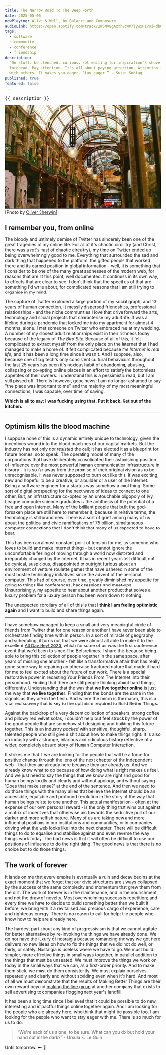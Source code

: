 ```yaml
---
title: The Narrow Road To The Deep North
date: 2025-05-06
nowPlaying: Alive & Well, by Balance and Composure
audioLink: https://open.spotify.com/track/2W5MV8gAzYhvcWV7lywxP1?si=db6666d7dd504d6d
tags:
  - software
  - community
  - conference
  - friendship
description:
  “Do stuff. be clenched, curious. Not waiting for inspiration's shove or society's kiss on your
  forehead. Pay attention. It's all about paying attention. Attention is vitality. It connects you
  with others. It makes you eager. Stay eager.” - Susan Sontag
published: true
featured: false
---
```


<pre>{{ description }}</pre>

<img alt="test" src="../images/articles/o-sherwin-leeds.jpg"/>
<div class="padded-top">
  [Photo by <a href="https://unsplash.com/@sherwinphotography">Oliver Sherwin</a>]
</div>

## I remember you, from online

The bloody and untimely demise of Twitter has sincerely been one of the great tragedies of my online
life. For all of it's chaotic circuitry (and Christ, there was a _rat's nest_ of chaotic circuitry),
my time on Twitter ended up being overwhelmingly good to me. Everything that surrounded the sad and
dark thing that happened to the platform, the gifted people that worked there and its earned
position in global information - well, it is something that I consider to be one of the many great
sadnesses of the modern web, for reasons that are at this point, well documented. It continues in
its own way, to effects that are clear to see. I don't think that the specifics of that are
something I'd write about, for complicated reasons that I am still trying to organise in my mind.

The capture of Twitter exploded a large portion of my social graph, and 13 years of human
connection. It messily dispersed friendships, professional relationships - and the niche communities
I love that drive forward the arts, technology and social projects that characterise my adult life.
It was a lifeline during a pandemic that locked me into my apartment for almost 4 months, alone. I
met someone on Twitter who embraced me at my wedding. A number of my closest adult relationships
exist in their richness today because of the legacy of _The Bird Site_. Because of all of this, it
felt complicated to extract myself from the only place on the Internet that I had managed to make a
home of. It felt complicated because _the Internet is real life_, and it has been a long time since
it wasn't. And I suppose, also, because one of big tech's only consistent cultural behaviours
throughout the last 25 years has been it's noxious habit of abandoning, abusing, collapsing or
co-opting online places in an effort to satisfy the bottomless appetites of their owners. I
understand this is a pessimistic read, but I am still pissed off. There is however, good news: I am
no longer ashamed to say "the place was important to me" and the majority of my most meaningful
connections, I was capable, over time, of saving.

**Which is all to say: I was fucking using that. Put it back. Get out of the kitchen.**

<hr>

## Optimism kills the blood machine

I suppose none of this is a dynamic entirely unique to technology, given the incentives wound into
the blood machines of our capital markets. But the industry has not only _not resisted_ the call; it
has elected it as a blueprint for future homes, so to speak. The operating model of many of the
corporations that have deliberately consolidated their astonishing position of influence over the
most powerful human communication infrastructure in history - it is so far away from the promise of
their original vision as to be unrecognisable. It was never supposed to burn out like this. It was
exciting, new and hopeful to be a creative, or a builder or a user of the Internet. Being a software
engineer for a startup was somehow a cool thing. Some sort of digital prospecting for the next wave
of ideas to connect to one other. But, an infrastructure co-opted by an untouchable oligopoly of Ivy
League computer science graduates is the antithesis of the potential of a free and open Internet.
Many of the brilliant people that built the god-forsaken place are still here to remember it,
because in relative terms, the technology is still brand new. There is a sort of grief among many of
us about the political and civic ramifications of 75 billion, simultaneous computer connections that
I don't think that many of us expected to have to bear.

This has been an almost constant point of tension for me, as someone who loves to build and make
Internet things - but cannot ignore the uncomfortable feeling of moving through a world now
distorted and irreparably changed by the Internet. It has in recent years felt difficult not be
cynical, suspicious, disappointed or outright furious about an environment of venture roulette games
that have ushered in some of the most hostile technology initiatives since the advent of the
personal computer. This had of course, over time, greatly diminished my appetite for going to things
like conferences, hack sessions and meet-ups. Unsurprisingly, my appetite to hear about another
product that solves a luxury problem for a luxury person has been worn down to nothing.

The unexpected corollary of all of this is that **I think I am feeling optimistic again** and I want
to build and share things again.

<hr>

I have somehow managed to keep a small and very meaningful circle of friends from Twitter that for
one reason or another I have never been able to orchestrate finding time with in person. In a sort
of miracle of geography and scheduling, it turns out that we were almost all able to make it to the
excellent <a href="https://heypresents.com/conferences/2025" target="_blank">All Day Hey! 2025</a>,
which for some of us was the first conference event that we'd been to since The Beforetimes. I share
this because being able to bring this collection of people together in the same space, after years
of missing one another - felt like a transformative affair that has really gone some way to
repairing an otherwise fractured nature that made it hard for me to feel excited about the future of
our work. There is a special restorative power in recasting Your Friends From The Internet into
their personhood. Finding that there are still people thinking about hard things, differently.
Understanding that the way that **we live together online** is just the way that **we live
together**. Finding that the bonds are the same in the signals as they are in the flesh. And where
the micro is the macro, this is a vital rediscovery that is key to the optimism required to Build
Better Things.

Against the backdrop of a very decent collection of speakers, strong coffee and pillowy red velvet
sofas, I couldn't help but feel struck by the power of the good people that are somehow still
designing and building this future together. This is an industry _packed_ with sensitive,
thoughtful, sharp, talented people who still give a shit about how to make things right. It is also
an industry with a strange, hilarious and ridiculous history reflective of a wider, completely
absurd story of Human Computer Interaction.

It strikes me that if we are looking for the people that will be a force for positive change through
the lens of the next chapter of the independent web - that they are already here because they are
already us. And we already know what to do because of how doing what is right makes us feel. And we
just need to say the things that we know are right and good for human beings loudly and clearly and
without apology, and without saying 'Does that make sense?' at the end of the sentence. And then we
need to do those things with the many allies that believe the Internet should be an accessible,
equitable and profound revolution in the story of the way that human beings relate to one another.
This actual manifestation - often at the expense of our own personal reward - is the only thing that
wins out against a matrix of incentives that otherwise arc towards the seductive pull of our darker
and more selfish nature. Many of us are taking new and more influential positions in our
institutions and communities, or in companies driving what the web looks like into the next chapter.
There will be difficult things to do to equalise and stabilise against and even reverse the way
things work today. The bad news is that it will often be difficult to use our positions of influence
to do the right thing. The good news is that there is no choice but to do those things.

## The work of forever

It lands on me that every empire is eventually a ruin and decay begins at the exact moment that we
forget that our civic structures are always collapsed by the success of the same complexity and
momentum that grew them from the dirt. The work of forever is in the maintenance, and in the
nourishment, and not the draw of novelty. Most overwhelming success is repetition; and every time we
have to decide to build something better than we built it before, we bring with it a revitalised and
precious cargo of experience, care and righteous energy. There is no reason to call for help; the
people who know how to help are already here.

The hardest part about any kind of progressivism is that we cannot agitate for better alternatives
by re-invoking the things we have already done. We do not have the luxury of nostalgia because
romancing the way we got here delivers no new ideas on how to fix the things that we did not do
well, or fairly, or safely. Nostalgia is useless where we have to go. We must build simpler, more
effective things in small ways together, in parallel addition to the things that must be unseated.
We must improve the things we work on today in the small ways that we can, as a first-order
priority. And to make them stick, we must do them consistently. We must explain ourselves repeatedly
and clearly and without scolding even when it's hard. And most of all we must demonstrate that the
results of Making Better Things are their own reward beyond
<a href="https://bell.bz/im-getting-fed-up-of-making-the-rich-richer/" target="_blank">making the
line go up</a> at another company that exists to sell advertising to companies flogging next year's
landfill.

It has been a long time since I believed that it could be possible to do new, interesting and
impactful things online together again. And I am looking for the people who are already here, who
think that might be possible too. I am looking for the people who want to stay eager with me. There
is so much for us to do.

<blockquote>
“We're each of us alone, to be sure. What can you do but hold your hand out in the dark?” - Ursula K. Le Guin
</blockquote>

Until tomorrow. 🕶 🖤

